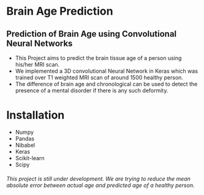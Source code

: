 # Brain Age Prediction
## Prediction of Brain Age using Convolutional Neural Networks


* This Project aims to predict the brain tissue age of a person using his/her MRI scan.
* We implemented a 3D convolutional Neural Network in Keras which was trained over T1 weighted MRI scan of around 1500 healthy person.
* The difference of brain age and chronological can be used to detect the presence of a mental disorder if there is any such deformity.

# Installation
* Numpy
* Pandas
* Nibabel
* Keras
* Scikit-learn
* Scipy


###### This project is still under development. We are trying to reduce the mean absolute error between actual age and predicted age of a healthy person.
